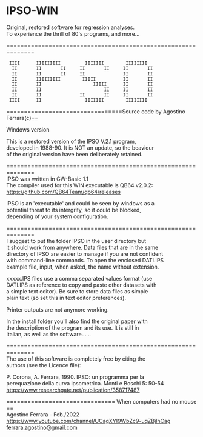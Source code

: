# IPSO-WIN
Original, restored software for regression analyses.      
To experience the thrill of 80's programs, and more...   
 
==============================================================

     IIII      IIIIIIIII         IIIIIII        IIIIIIII  
      II       II       II     II       II     II       II
      II       II       II     II              II       II
      II       IIIIIIIII        IIIII          II       II
      II       II                   IIIII      II       II
      II       II                       II     II       II
      II       II              II       II     II       II
     IIII      II                IIIIIII        IIIIIIII

=================================Source code by Agostino Ferrara(c)==

Windows version   

This is a restored version of the IPSO V.2.1 program,   
developed in 1988-90.  It is NOT an update, so the beaviour   
of the original version have been deliberately retained.   

==============================================================  
IPSO was written in GW-Basic 1.1    
The compiler used for this WIN executable is QB64 v2.0.2:    
https://github.com/QB64Team/qb64/releases      

IPSO is an 'executable' and could be seen by windows as a   
potential threat to its intergrity, so it could be blocked,   
depending of your system configuration.   
  
==============================================================   
I suggest to put the folder IPSO in the user directory but   
it should work from anywhere. Data files that are in the same   
directory of IPSO are easier to manage if you are not confident   
with command-line commands. To open the enclosed  DATI.IPS    
example file, input, when asked, the name without extension.   
  
xxxxx.IPS files use a comma separated values format (use   
DATI.IPS as reference to copy and paste other datasets with    
a simple text editor). Be sure to store data files as simple    
plain text (so set this in text editor preferences).   
  
Printer outputs are not anymore working.   
   
In the install folder you'll also find the original paper with    
the description of the program and its use. It is still in   
Italian,  as well as the software......     
  
==============================================================   
The use of this software is completely free by citing the   
authors (see the Licence file):   
  
P. Corona, A. Ferrara, 1990. IPSO: un programma per la    
perequazione della curva  ipsometrica. Monti e Boschi 5: 50-54      
https://www.researchgate.net/publication/358717487   
 


=============================== When computers had no mouse ==   
Agostino Ferrara - Feb./2022    
https://www.youtube.com/channel/UCagXYI9WbZc9-uqZBjlhCag   
ferrara.agostino@gmail.com   
   
